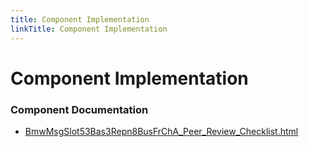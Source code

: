 ```yaml
---
title: Component Implementation
linkTitle: Component Implementation
---
```


# Component Implementation
### Component Documentation

- [BmwMsgSlot53Bas3Repn8BusFrChA_Peer_Review_Checklist.html](doc/BmwMsgSlot53Bas3Repn8BusFrChA_Peer_Review_Checklist.html)

